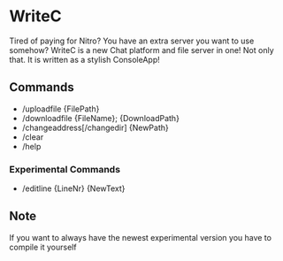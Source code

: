 # WriteC
Tired of paying for Nitro? You have an extra server you want to use somehow? WriteC is a new Chat platform and file server in one! Not only that. It is written as a stylish ConsoleApp!

## Commands
- /uploadfile {FilePath}
- /downloadfile {FileName}; {DownloadPath}
- /changeaddress[/changedir] {NewPath}
- /clear
- /help

### Experimental Commands
- /editline {LineNr} {NewText}
## Note
If you want to always have the newest experimental version you have to compile it yourself

